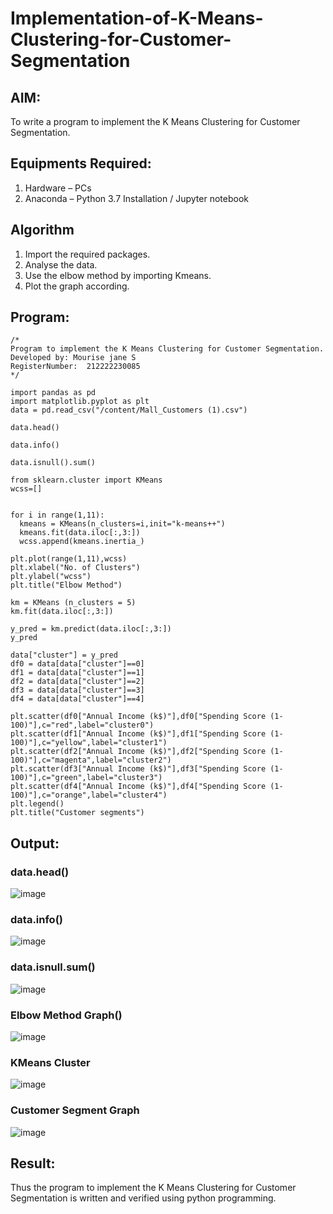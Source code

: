 # Implementation-of-K-Means-Clustering-for-Customer-Segmentation

## AIM:
To write a program to implement the K Means Clustering for Customer Segmentation.

## Equipments Required:
1. Hardware – PCs
2. Anaconda – Python 3.7 Installation / Jupyter notebook

## Algorithm
1. Import the required packages.
2. Analyse the data.
3. Use the elbow method by importing Kmeans.
4. Plot the graph according.

## Program:
```
/*
Program to implement the K Means Clustering for Customer Segmentation.
Developed by: Mourise jane S
RegisterNumber:  212222230085
*/
```
```
import pandas as pd 
import matplotlib.pyplot as plt 
data = pd.read_csv("/content/Mall_Customers (1).csv")

data.head()

data.info()

data.isnull().sum()

from sklearn.cluster import KMeans
wcss=[]


for i in range(1,11):
  kmeans = KMeans(n_clusters=i,init="k-means++")
  kmeans.fit(data.iloc[:,3:])
  wcss.append(kmeans.inertia_)

plt.plot(range(1,11),wcss)
plt.xlabel("No. of Clusters")
plt.ylabel("wcss")
plt.title("Elbow Method")

km = KMeans (n_clusters = 5)
km.fit(data.iloc[:,3:])

y_pred = km.predict(data.iloc[:,3:])
y_pred

data["cluster"] = y_pred
df0 = data[data["cluster"]==0]
df1 = data[data["cluster"]==1]
df2 = data[data["cluster"]==2]
df3 = data[data["cluster"]==3]
df4 = data[data["cluster"]==4]

plt.scatter(df0["Annual Income (k$)"],df0["Spending Score (1-100)"],c="red",label="cluster0")
plt.scatter(df1["Annual Income (k$)"],df1["Spending Score (1-100)"],c="yellow",label="cluster1")
plt.scatter(df2["Annual Income (k$)"],df2["Spending Score (1-100)"],c="magenta",label="cluster2")
plt.scatter(df3["Annual Income (k$)"],df3["Spending Score (1-100)"],c="green",label="cluster3")
plt.scatter(df4["Annual Income (k$)"],df4["Spending Score (1-100)"],c="orange",label="cluster4")
plt.legend()
plt.title("Customer segments")
```
## Output:
### data.head()
 ![image](https://github.com/Archana2003-Jkumar/Implementation-of-K-Means-Clustering-for-Customer-Segmentation/assets/93427594/9e5a9374-c999-4313-b1ae-d4464820a4f2)
### data.info()
![image](https://github.com/Archana2003-Jkumar/Implementation-of-K-Means-Clustering-for-Customer-Segmentation/assets/93427594/1c3025c1-b2c8-4307-9a34-257793c83b7f)
### data.isnull.sum()
![image](https://github.com/Archana2003-Jkumar/Implementation-of-K-Means-Clustering-for-Customer-Segmentation/assets/93427594/c0359d0d-0ad9-4d72-9489-a8249db0ed55)
### Elbow Method Graph()
![image](https://github.com/Archana2003-Jkumar/Implementation-of-K-Means-Clustering-for-Customer-Segmentation/assets/93427594/b4833cb2-7d58-46bd-88ac-c67cb05da05e)
### KMeans Cluster
![image](https://github.com/Archana2003-Jkumar/Implementation-of-K-Means-Clustering-for-Customer-Segmentation/assets/93427594/6a33447c-7b25-41eb-88a0-5af27721a631)
### Customer Segment Graph
![image](https://github.com/Archana2003-Jkumar/Implementation-of-K-Means-Clustering-for-Customer-Segmentation/assets/93427594/037d42b0-b8cd-446b-9adb-4c3ec376c586)
## Result:
Thus the program to implement the K Means Clustering for Customer Segmentation is written and verified using python programming.
